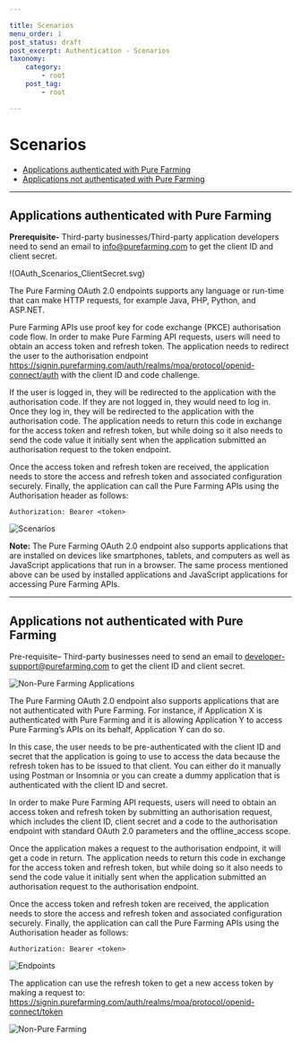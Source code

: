 ```yaml
---

title: Scenarios
menu_order: 1
post_status: draft
post_excerpt: Authentication - Scenarios
taxonomy:
    category:
        - root
    post_tag:
        - root

---
```

# Scenarios
- [Applications authenticated with Pure Farming](#applications-authenticated-with-pure-farming)
- [Applications not authenticated with Pure Farming](#applications-not-authenticated-with-pure-farming)

---

## Applications authenticated with Pure Farming
**Prerequisite-** Third-party businesses/Third-party application developers need to send an email to info@purefarming.com to get the client ID and client secret. 

!(OAuth_Scenarios_ClientSecret.svg)

The Pure Farming OAuth 2.0 endpoints supports any language or run-time that can make HTTP requests, for example Java, PHP, Python, and ASP.NET. 

Pure Farming APIs use proof key for code exchange (PKCE) authorisation code flow. In order to make Pure Farming API requests, users will need to obtain an access token and refresh token. The application needs to redirect the user to the authorisation endpoint https://signin.purefarming.com/auth/realms/moa/protocol/openid-connect/auth with the client ID and code challenge.  

If the user is logged in, they will be redirected to the application with the authorisation code. If they are not logged in, they would need to log in. Once they log in, they will be redirected to the application with the authorisation code. The application needs to return this code in exchange for the access token and refresh token, but while doing so it also needs to send the code value it initially sent when the application submitted an authorisation request to the token endpoint. 

Once the access token and refresh token are received, the application needs to store the access and refresh token and associated configuration securely. Finally, the application can call the Pure Farming APIs using the Authorisation header as follows:
```
Authorization: Bearer <token>
```

![Scenarios](OAuth_Scenarios_App_endpoints.svg)

**Note:** The Pure Farming OAuth 2.0 endpoint also supports applications that are installed on devices like smartphones, tablets, and computers as well as JavaScript applications that run in a browser. The same process mentioned above can be used by installed applications and JavaScript applications for accessing Pure Farming APIs.  

---

## Applications not authenticated with Pure Farming
Pre-requisite– Third-party businesses need to send an email to developer-support@purefarming.com to get the client ID and client secret. 

![Non-Pure Farming Applications](OAuth_Scenarios_NotAuth.svg)

The Pure Farming OAuth 2.0 endpoint also supports applications that are not authenticated with Pure Farming. For instance, if Application X is authenticated with Pure Farming and it is allowing Application Y to access Pure Farming’s APIs on its behalf, Application Y can do so.  

In this case, the user needs to be pre-authenticated with the client ID and secret that the application is going to use to access the data because the refresh token has to be issued to that client. You can either do it manually using Postman or Insomnia or you can create a dummy application that is authenticated with the client ID and secret. 

In order to make Pure Farming API requests, users will need to obtain an access token and refresh token by submitting an authorisation request, which includes the client ID, client secret and a code to the authorisation endpoint with standard OAuth 2.0 parameters and the offline_access scope.  

Once the application makes a request to the authorisation endpoint, it will get a code in return. The application needs to return this code in exchange for the access token and refresh token, but while doing so it also needs to send the code value it initially sent when the application submitted an authorisation request to the authorisation endpoint.  

Once the access token and refresh token are received, the application needs to store the access and refresh token and associated configuration securely. Finally, the application can call the Pure Farming APIs using the Authorisation header as follows:

```
Authorization: Bearer <token>
```

![Endpoints](OAuth_Scenarios_App_endpoints.svg)

The application can use the refresh token to get a new access token by making a request to: https://signin.purefarming.com/auth/realms/moa/protocol/openid-connect/token 

![Non-Pure Farming](OAuth_Scenarios_NotAuth.svg)

